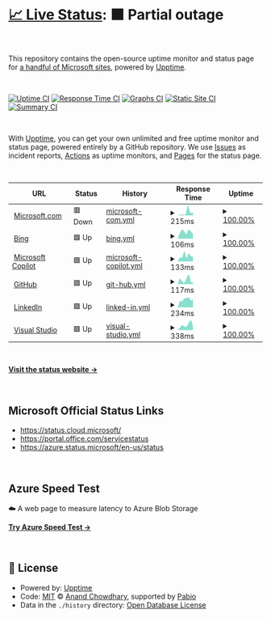 # [📈 Live Status](https://derrick-roach.github.io/microsoft-uptime): <!--live status--> **🟧 Partial outage**

<br>

This repository contains the open-source uptime monitor and status page for [a handful of Microsoft sites](https://derrick-roach.github.io/microsoft-uptime/), powered by [Upptime](https://github.com/upptime/upptime).

<br>

[![Uptime CI](https://github.com/derrick-roach/microsoft-uptime/workflows/Uptime%20CI/badge.svg)](https://github.com/derrick-roach/microsoft-uptime/actions?query=workflow%3A%22Uptime+CI%22)
[![Response Time CI](https://github.com/derrick-roach/microsoft-uptime/workflows/Response%20Time%20CI/badge.svg)](https://github.com/derrick-roach/microsoft-uptime/actions?query=workflow%3A%22Response+Time+CI%22)
[![Graphs CI](https://github.com/derrick-roach/microsoft-uptime/workflows/Graphs%20CI/badge.svg)](https://github.com/derrick-roach/microsoft-uptime/actions?query=workflow%3A%22Graphs+CI%22)
[![Static Site CI](https://github.com/derrick-roach/microsoft-uptime/workflows/Static%20Site%20CI/badge.svg)](https://github.com/derrick-roach/microsoft-uptime/actions?query=workflow%3A%22Static+Site+CI%22)
[![Summary CI](https://github.com/derrick-roach/microsoft-uptime/workflows/Summary%20CI/badge.svg)](https://github.com/derrick-roach/microsoft-uptime/actions?query=workflow%3A%22Summary+CI%22)

<br>

With [Upptime](https://upptime.js.org), you can get your own unlimited and free uptime monitor and status page, powered entirely by a GitHub repository. We use [Issues](https://github.com/derrick-roach/microsoft-uptime/issues) as incident reports, [Actions](https://github.com/derrick-roach/microsoft-uptime/actions) as uptime monitors, and [Pages](https://derrick-roach.github.io/microsoft-uptime) for the status page.

<br>

<!--start: status pages-->
<!-- This summary is generated by Upptime (https://github.com/upptime/upptime) -->
<!-- Do not edit this manually, your changes will be overwritten -->
<!-- prettier-ignore -->
| URL | Status | History | Response Time | Uptime |
| --- | ------ | ------- | ------------- | ------ |
| <img alt="" src="https://icons.duckduckgo.com/ip3/www.microsoft.com.ico" height="13"> [Microsoft.com](https://www.microsoft.com) | 🟥 Down | [microsoft-com.yml](https://github.com/derrick-roach/microsoft-uptime/commits/HEAD/history/microsoft-com.yml) | <details><summary><img alt="Response time graph" src="./graphs/microsoft-com/response-time-week.png" height="20"> 215ms</summary><br><a href="https://derrick-roach.github.io/microsoft-uptime/history/microsoft-com"><img alt="Response time 2778" src="https://img.shields.io/endpoint?url=https%3A%2F%2Fraw.githubusercontent.com%2Fderrick-roach%2Fmicrosoft-uptime%2FHEAD%2Fapi%2Fmicrosoft-com%2Fresponse-time.json"></a><br><a href="https://derrick-roach.github.io/microsoft-uptime/history/microsoft-com"><img alt="24-hour response time 0" src="https://img.shields.io/endpoint?url=https%3A%2F%2Fraw.githubusercontent.com%2Fderrick-roach%2Fmicrosoft-uptime%2FHEAD%2Fapi%2Fmicrosoft-com%2Fresponse-time-day.json"></a><br><a href="https://derrick-roach.github.io/microsoft-uptime/history/microsoft-com"><img alt="7-day response time 215" src="https://img.shields.io/endpoint?url=https%3A%2F%2Fraw.githubusercontent.com%2Fderrick-roach%2Fmicrosoft-uptime%2FHEAD%2Fapi%2Fmicrosoft-com%2Fresponse-time-week.json"></a><br><a href="https://derrick-roach.github.io/microsoft-uptime/history/microsoft-com"><img alt="30-day response time 346" src="https://img.shields.io/endpoint?url=https%3A%2F%2Fraw.githubusercontent.com%2Fderrick-roach%2Fmicrosoft-uptime%2FHEAD%2Fapi%2Fmicrosoft-com%2Fresponse-time-month.json"></a><br><a href="https://derrick-roach.github.io/microsoft-uptime/history/microsoft-com"><img alt="1-year response time 2778" src="https://img.shields.io/endpoint?url=https%3A%2F%2Fraw.githubusercontent.com%2Fderrick-roach%2Fmicrosoft-uptime%2FHEAD%2Fapi%2Fmicrosoft-com%2Fresponse-time-year.json"></a></details> | <details><summary><a href="https://derrick-roach.github.io/microsoft-uptime/history/microsoft-com">100.00%</a></summary><a href="https://derrick-roach.github.io/microsoft-uptime/history/microsoft-com"><img alt="All-time uptime 99.97%" src="https://img.shields.io/endpoint?url=https%3A%2F%2Fraw.githubusercontent.com%2Fderrick-roach%2Fmicrosoft-uptime%2FHEAD%2Fapi%2Fmicrosoft-com%2Fuptime.json"></a><br><a href="https://derrick-roach.github.io/microsoft-uptime/history/microsoft-com"><img alt="24-hour uptime 100.00%" src="https://img.shields.io/endpoint?url=https%3A%2F%2Fraw.githubusercontent.com%2Fderrick-roach%2Fmicrosoft-uptime%2FHEAD%2Fapi%2Fmicrosoft-com%2Fuptime-day.json"></a><br><a href="https://derrick-roach.github.io/microsoft-uptime/history/microsoft-com"><img alt="7-day uptime 100.00%" src="https://img.shields.io/endpoint?url=https%3A%2F%2Fraw.githubusercontent.com%2Fderrick-roach%2Fmicrosoft-uptime%2FHEAD%2Fapi%2Fmicrosoft-com%2Fuptime-week.json"></a><br><a href="https://derrick-roach.github.io/microsoft-uptime/history/microsoft-com"><img alt="30-day uptime 100.00%" src="https://img.shields.io/endpoint?url=https%3A%2F%2Fraw.githubusercontent.com%2Fderrick-roach%2Fmicrosoft-uptime%2FHEAD%2Fapi%2Fmicrosoft-com%2Fuptime-month.json"></a><br><a href="https://derrick-roach.github.io/microsoft-uptime/history/microsoft-com"><img alt="1-year uptime 99.97%" src="https://img.shields.io/endpoint?url=https%3A%2F%2Fraw.githubusercontent.com%2Fderrick-roach%2Fmicrosoft-uptime%2FHEAD%2Fapi%2Fmicrosoft-com%2Fuptime-year.json"></a></details>
| <img alt="" src="https://icons.duckduckgo.com/ip3/www.bing.com.ico" height="13"> [Bing](https://www.bing.com) | 🟩 Up | [bing.yml](https://github.com/derrick-roach/microsoft-uptime/commits/HEAD/history/bing.yml) | <details><summary><img alt="Response time graph" src="./graphs/bing/response-time-week.png" height="20"> 106ms</summary><br><a href="https://derrick-roach.github.io/microsoft-uptime/history/bing"><img alt="Response time 125" src="https://img.shields.io/endpoint?url=https%3A%2F%2Fraw.githubusercontent.com%2Fderrick-roach%2Fmicrosoft-uptime%2FHEAD%2Fapi%2Fbing%2Fresponse-time.json"></a><br><a href="https://derrick-roach.github.io/microsoft-uptime/history/bing"><img alt="24-hour response time 79" src="https://img.shields.io/endpoint?url=https%3A%2F%2Fraw.githubusercontent.com%2Fderrick-roach%2Fmicrosoft-uptime%2FHEAD%2Fapi%2Fbing%2Fresponse-time-day.json"></a><br><a href="https://derrick-roach.github.io/microsoft-uptime/history/bing"><img alt="7-day response time 106" src="https://img.shields.io/endpoint?url=https%3A%2F%2Fraw.githubusercontent.com%2Fderrick-roach%2Fmicrosoft-uptime%2FHEAD%2Fapi%2Fbing%2Fresponse-time-week.json"></a><br><a href="https://derrick-roach.github.io/microsoft-uptime/history/bing"><img alt="30-day response time 126" src="https://img.shields.io/endpoint?url=https%3A%2F%2Fraw.githubusercontent.com%2Fderrick-roach%2Fmicrosoft-uptime%2FHEAD%2Fapi%2Fbing%2Fresponse-time-month.json"></a><br><a href="https://derrick-roach.github.io/microsoft-uptime/history/bing"><img alt="1-year response time 125" src="https://img.shields.io/endpoint?url=https%3A%2F%2Fraw.githubusercontent.com%2Fderrick-roach%2Fmicrosoft-uptime%2FHEAD%2Fapi%2Fbing%2Fresponse-time-year.json"></a></details> | <details><summary><a href="https://derrick-roach.github.io/microsoft-uptime/history/bing">100.00%</a></summary><a href="https://derrick-roach.github.io/microsoft-uptime/history/bing"><img alt="All-time uptime 100.00%" src="https://img.shields.io/endpoint?url=https%3A%2F%2Fraw.githubusercontent.com%2Fderrick-roach%2Fmicrosoft-uptime%2FHEAD%2Fapi%2Fbing%2Fuptime.json"></a><br><a href="https://derrick-roach.github.io/microsoft-uptime/history/bing"><img alt="24-hour uptime 100.00%" src="https://img.shields.io/endpoint?url=https%3A%2F%2Fraw.githubusercontent.com%2Fderrick-roach%2Fmicrosoft-uptime%2FHEAD%2Fapi%2Fbing%2Fuptime-day.json"></a><br><a href="https://derrick-roach.github.io/microsoft-uptime/history/bing"><img alt="7-day uptime 100.00%" src="https://img.shields.io/endpoint?url=https%3A%2F%2Fraw.githubusercontent.com%2Fderrick-roach%2Fmicrosoft-uptime%2FHEAD%2Fapi%2Fbing%2Fuptime-week.json"></a><br><a href="https://derrick-roach.github.io/microsoft-uptime/history/bing"><img alt="30-day uptime 100.00%" src="https://img.shields.io/endpoint?url=https%3A%2F%2Fraw.githubusercontent.com%2Fderrick-roach%2Fmicrosoft-uptime%2FHEAD%2Fapi%2Fbing%2Fuptime-month.json"></a><br><a href="https://derrick-roach.github.io/microsoft-uptime/history/bing"><img alt="1-year uptime 100.00%" src="https://img.shields.io/endpoint?url=https%3A%2F%2Fraw.githubusercontent.com%2Fderrick-roach%2Fmicrosoft-uptime%2FHEAD%2Fapi%2Fbing%2Fuptime-year.json"></a></details>
| <img alt="" src="https://icons.duckduckgo.com/ip3/copilot.microsoft.com.ico" height="13"> [Microsoft Copilot](https://copilot.microsoft.com) | 🟩 Up | [microsoft-copilot.yml](https://github.com/derrick-roach/microsoft-uptime/commits/HEAD/history/microsoft-copilot.yml) | <details><summary><img alt="Response time graph" src="./graphs/microsoft-copilot/response-time-week.png" height="20"> 133ms</summary><br><a href="https://derrick-roach.github.io/microsoft-uptime/history/microsoft-copilot"><img alt="Response time 151" src="https://img.shields.io/endpoint?url=https%3A%2F%2Fraw.githubusercontent.com%2Fderrick-roach%2Fmicrosoft-uptime%2FHEAD%2Fapi%2Fmicrosoft-copilot%2Fresponse-time.json"></a><br><a href="https://derrick-roach.github.io/microsoft-uptime/history/microsoft-copilot"><img alt="24-hour response time 106" src="https://img.shields.io/endpoint?url=https%3A%2F%2Fraw.githubusercontent.com%2Fderrick-roach%2Fmicrosoft-uptime%2FHEAD%2Fapi%2Fmicrosoft-copilot%2Fresponse-time-day.json"></a><br><a href="https://derrick-roach.github.io/microsoft-uptime/history/microsoft-copilot"><img alt="7-day response time 133" src="https://img.shields.io/endpoint?url=https%3A%2F%2Fraw.githubusercontent.com%2Fderrick-roach%2Fmicrosoft-uptime%2FHEAD%2Fapi%2Fmicrosoft-copilot%2Fresponse-time-week.json"></a><br><a href="https://derrick-roach.github.io/microsoft-uptime/history/microsoft-copilot"><img alt="30-day response time 139" src="https://img.shields.io/endpoint?url=https%3A%2F%2Fraw.githubusercontent.com%2Fderrick-roach%2Fmicrosoft-uptime%2FHEAD%2Fapi%2Fmicrosoft-copilot%2Fresponse-time-month.json"></a><br><a href="https://derrick-roach.github.io/microsoft-uptime/history/microsoft-copilot"><img alt="1-year response time 151" src="https://img.shields.io/endpoint?url=https%3A%2F%2Fraw.githubusercontent.com%2Fderrick-roach%2Fmicrosoft-uptime%2FHEAD%2Fapi%2Fmicrosoft-copilot%2Fresponse-time-year.json"></a></details> | <details><summary><a href="https://derrick-roach.github.io/microsoft-uptime/history/microsoft-copilot">100.00%</a></summary><a href="https://derrick-roach.github.io/microsoft-uptime/history/microsoft-copilot"><img alt="All-time uptime 100.00%" src="https://img.shields.io/endpoint?url=https%3A%2F%2Fraw.githubusercontent.com%2Fderrick-roach%2Fmicrosoft-uptime%2FHEAD%2Fapi%2Fmicrosoft-copilot%2Fuptime.json"></a><br><a href="https://derrick-roach.github.io/microsoft-uptime/history/microsoft-copilot"><img alt="24-hour uptime 100.00%" src="https://img.shields.io/endpoint?url=https%3A%2F%2Fraw.githubusercontent.com%2Fderrick-roach%2Fmicrosoft-uptime%2FHEAD%2Fapi%2Fmicrosoft-copilot%2Fuptime-day.json"></a><br><a href="https://derrick-roach.github.io/microsoft-uptime/history/microsoft-copilot"><img alt="7-day uptime 100.00%" src="https://img.shields.io/endpoint?url=https%3A%2F%2Fraw.githubusercontent.com%2Fderrick-roach%2Fmicrosoft-uptime%2FHEAD%2Fapi%2Fmicrosoft-copilot%2Fuptime-week.json"></a><br><a href="https://derrick-roach.github.io/microsoft-uptime/history/microsoft-copilot"><img alt="30-day uptime 100.00%" src="https://img.shields.io/endpoint?url=https%3A%2F%2Fraw.githubusercontent.com%2Fderrick-roach%2Fmicrosoft-uptime%2FHEAD%2Fapi%2Fmicrosoft-copilot%2Fuptime-month.json"></a><br><a href="https://derrick-roach.github.io/microsoft-uptime/history/microsoft-copilot"><img alt="1-year uptime 100.00%" src="https://img.shields.io/endpoint?url=https%3A%2F%2Fraw.githubusercontent.com%2Fderrick-roach%2Fmicrosoft-uptime%2FHEAD%2Fapi%2Fmicrosoft-copilot%2Fuptime-year.json"></a></details>
| <img alt="" src="https://icons.duckduckgo.com/ip3/github.com.ico" height="13"> [GitHub](https://github.com) | 🟩 Up | [git-hub.yml](https://github.com/derrick-roach/microsoft-uptime/commits/HEAD/history/git-hub.yml) | <details><summary><img alt="Response time graph" src="./graphs/git-hub/response-time-week.png" height="20"> 117ms</summary><br><a href="https://derrick-roach.github.io/microsoft-uptime/history/git-hub"><img alt="Response time 139" src="https://img.shields.io/endpoint?url=https%3A%2F%2Fraw.githubusercontent.com%2Fderrick-roach%2Fmicrosoft-uptime%2FHEAD%2Fapi%2Fgit-hub%2Fresponse-time.json"></a><br><a href="https://derrick-roach.github.io/microsoft-uptime/history/git-hub"><img alt="24-hour response time 41" src="https://img.shields.io/endpoint?url=https%3A%2F%2Fraw.githubusercontent.com%2Fderrick-roach%2Fmicrosoft-uptime%2FHEAD%2Fapi%2Fgit-hub%2Fresponse-time-day.json"></a><br><a href="https://derrick-roach.github.io/microsoft-uptime/history/git-hub"><img alt="7-day response time 117" src="https://img.shields.io/endpoint?url=https%3A%2F%2Fraw.githubusercontent.com%2Fderrick-roach%2Fmicrosoft-uptime%2FHEAD%2Fapi%2Fgit-hub%2Fresponse-time-week.json"></a><br><a href="https://derrick-roach.github.io/microsoft-uptime/history/git-hub"><img alt="30-day response time 130" src="https://img.shields.io/endpoint?url=https%3A%2F%2Fraw.githubusercontent.com%2Fderrick-roach%2Fmicrosoft-uptime%2FHEAD%2Fapi%2Fgit-hub%2Fresponse-time-month.json"></a><br><a href="https://derrick-roach.github.io/microsoft-uptime/history/git-hub"><img alt="1-year response time 139" src="https://img.shields.io/endpoint?url=https%3A%2F%2Fraw.githubusercontent.com%2Fderrick-roach%2Fmicrosoft-uptime%2FHEAD%2Fapi%2Fgit-hub%2Fresponse-time-year.json"></a></details> | <details><summary><a href="https://derrick-roach.github.io/microsoft-uptime/history/git-hub">100.00%</a></summary><a href="https://derrick-roach.github.io/microsoft-uptime/history/git-hub"><img alt="All-time uptime 100.00%" src="https://img.shields.io/endpoint?url=https%3A%2F%2Fraw.githubusercontent.com%2Fderrick-roach%2Fmicrosoft-uptime%2FHEAD%2Fapi%2Fgit-hub%2Fuptime.json"></a><br><a href="https://derrick-roach.github.io/microsoft-uptime/history/git-hub"><img alt="24-hour uptime 100.00%" src="https://img.shields.io/endpoint?url=https%3A%2F%2Fraw.githubusercontent.com%2Fderrick-roach%2Fmicrosoft-uptime%2FHEAD%2Fapi%2Fgit-hub%2Fuptime-day.json"></a><br><a href="https://derrick-roach.github.io/microsoft-uptime/history/git-hub"><img alt="7-day uptime 100.00%" src="https://img.shields.io/endpoint?url=https%3A%2F%2Fraw.githubusercontent.com%2Fderrick-roach%2Fmicrosoft-uptime%2FHEAD%2Fapi%2Fgit-hub%2Fuptime-week.json"></a><br><a href="https://derrick-roach.github.io/microsoft-uptime/history/git-hub"><img alt="30-day uptime 100.00%" src="https://img.shields.io/endpoint?url=https%3A%2F%2Fraw.githubusercontent.com%2Fderrick-roach%2Fmicrosoft-uptime%2FHEAD%2Fapi%2Fgit-hub%2Fuptime-month.json"></a><br><a href="https://derrick-roach.github.io/microsoft-uptime/history/git-hub"><img alt="1-year uptime 100.00%" src="https://img.shields.io/endpoint?url=https%3A%2F%2Fraw.githubusercontent.com%2Fderrick-roach%2Fmicrosoft-uptime%2FHEAD%2Fapi%2Fgit-hub%2Fuptime-year.json"></a></details>
| <img alt="" src="https://icons.duckduckgo.com/ip3/www.linkedin.com.ico" height="13"> [LinkedIn](https://www.linkedin.com) | 🟩 Up | [linked-in.yml](https://github.com/derrick-roach/microsoft-uptime/commits/HEAD/history/linked-in.yml) | <details><summary><img alt="Response time graph" src="./graphs/linked-in/response-time-week.png" height="20"> 234ms</summary><br><a href="https://derrick-roach.github.io/microsoft-uptime/history/linked-in"><img alt="Response time 277" src="https://img.shields.io/endpoint?url=https%3A%2F%2Fraw.githubusercontent.com%2Fderrick-roach%2Fmicrosoft-uptime%2FHEAD%2Fapi%2Flinked-in%2Fresponse-time.json"></a><br><a href="https://derrick-roach.github.io/microsoft-uptime/history/linked-in"><img alt="24-hour response time 244" src="https://img.shields.io/endpoint?url=https%3A%2F%2Fraw.githubusercontent.com%2Fderrick-roach%2Fmicrosoft-uptime%2FHEAD%2Fapi%2Flinked-in%2Fresponse-time-day.json"></a><br><a href="https://derrick-roach.github.io/microsoft-uptime/history/linked-in"><img alt="7-day response time 234" src="https://img.shields.io/endpoint?url=https%3A%2F%2Fraw.githubusercontent.com%2Fderrick-roach%2Fmicrosoft-uptime%2FHEAD%2Fapi%2Flinked-in%2Fresponse-time-week.json"></a><br><a href="https://derrick-roach.github.io/microsoft-uptime/history/linked-in"><img alt="30-day response time 252" src="https://img.shields.io/endpoint?url=https%3A%2F%2Fraw.githubusercontent.com%2Fderrick-roach%2Fmicrosoft-uptime%2FHEAD%2Fapi%2Flinked-in%2Fresponse-time-month.json"></a><br><a href="https://derrick-roach.github.io/microsoft-uptime/history/linked-in"><img alt="1-year response time 277" src="https://img.shields.io/endpoint?url=https%3A%2F%2Fraw.githubusercontent.com%2Fderrick-roach%2Fmicrosoft-uptime%2FHEAD%2Fapi%2Flinked-in%2Fresponse-time-year.json"></a></details> | <details><summary><a href="https://derrick-roach.github.io/microsoft-uptime/history/linked-in">100.00%</a></summary><a href="https://derrick-roach.github.io/microsoft-uptime/history/linked-in"><img alt="All-time uptime 99.94%" src="https://img.shields.io/endpoint?url=https%3A%2F%2Fraw.githubusercontent.com%2Fderrick-roach%2Fmicrosoft-uptime%2FHEAD%2Fapi%2Flinked-in%2Fuptime.json"></a><br><a href="https://derrick-roach.github.io/microsoft-uptime/history/linked-in"><img alt="24-hour uptime 100.00%" src="https://img.shields.io/endpoint?url=https%3A%2F%2Fraw.githubusercontent.com%2Fderrick-roach%2Fmicrosoft-uptime%2FHEAD%2Fapi%2Flinked-in%2Fuptime-day.json"></a><br><a href="https://derrick-roach.github.io/microsoft-uptime/history/linked-in"><img alt="7-day uptime 100.00%" src="https://img.shields.io/endpoint?url=https%3A%2F%2Fraw.githubusercontent.com%2Fderrick-roach%2Fmicrosoft-uptime%2FHEAD%2Fapi%2Flinked-in%2Fuptime-week.json"></a><br><a href="https://derrick-roach.github.io/microsoft-uptime/history/linked-in"><img alt="30-day uptime 100.00%" src="https://img.shields.io/endpoint?url=https%3A%2F%2Fraw.githubusercontent.com%2Fderrick-roach%2Fmicrosoft-uptime%2FHEAD%2Fapi%2Flinked-in%2Fuptime-month.json"></a><br><a href="https://derrick-roach.github.io/microsoft-uptime/history/linked-in"><img alt="1-year uptime 99.94%" src="https://img.shields.io/endpoint?url=https%3A%2F%2Fraw.githubusercontent.com%2Fderrick-roach%2Fmicrosoft-uptime%2FHEAD%2Fapi%2Flinked-in%2Fuptime-year.json"></a></details>
| <img alt="" src="https://icons.duckduckgo.com/ip3/www.visualstudio.com.ico" height="13"> [Visual Studio](https://www.visualstudio.com) | 🟩 Up | [visual-studio.yml](https://github.com/derrick-roach/microsoft-uptime/commits/HEAD/history/visual-studio.yml) | <details><summary><img alt="Response time graph" src="./graphs/visual-studio/response-time-week.png" height="20"> 338ms</summary><br><a href="https://derrick-roach.github.io/microsoft-uptime/history/visual-studio"><img alt="Response time 325" src="https://img.shields.io/endpoint?url=https%3A%2F%2Fraw.githubusercontent.com%2Fderrick-roach%2Fmicrosoft-uptime%2FHEAD%2Fapi%2Fvisual-studio%2Fresponse-time.json"></a><br><a href="https://derrick-roach.github.io/microsoft-uptime/history/visual-studio"><img alt="24-hour response time 219" src="https://img.shields.io/endpoint?url=https%3A%2F%2Fraw.githubusercontent.com%2Fderrick-roach%2Fmicrosoft-uptime%2FHEAD%2Fapi%2Fvisual-studio%2Fresponse-time-day.json"></a><br><a href="https://derrick-roach.github.io/microsoft-uptime/history/visual-studio"><img alt="7-day response time 338" src="https://img.shields.io/endpoint?url=https%3A%2F%2Fraw.githubusercontent.com%2Fderrick-roach%2Fmicrosoft-uptime%2FHEAD%2Fapi%2Fvisual-studio%2Fresponse-time-week.json"></a><br><a href="https://derrick-roach.github.io/microsoft-uptime/history/visual-studio"><img alt="30-day response time 328" src="https://img.shields.io/endpoint?url=https%3A%2F%2Fraw.githubusercontent.com%2Fderrick-roach%2Fmicrosoft-uptime%2FHEAD%2Fapi%2Fvisual-studio%2Fresponse-time-month.json"></a><br><a href="https://derrick-roach.github.io/microsoft-uptime/history/visual-studio"><img alt="1-year response time 325" src="https://img.shields.io/endpoint?url=https%3A%2F%2Fraw.githubusercontent.com%2Fderrick-roach%2Fmicrosoft-uptime%2FHEAD%2Fapi%2Fvisual-studio%2Fresponse-time-year.json"></a></details> | <details><summary><a href="https://derrick-roach.github.io/microsoft-uptime/history/visual-studio">100.00%</a></summary><a href="https://derrick-roach.github.io/microsoft-uptime/history/visual-studio"><img alt="All-time uptime 99.97%" src="https://img.shields.io/endpoint?url=https%3A%2F%2Fraw.githubusercontent.com%2Fderrick-roach%2Fmicrosoft-uptime%2FHEAD%2Fapi%2Fvisual-studio%2Fuptime.json"></a><br><a href="https://derrick-roach.github.io/microsoft-uptime/history/visual-studio"><img alt="24-hour uptime 100.00%" src="https://img.shields.io/endpoint?url=https%3A%2F%2Fraw.githubusercontent.com%2Fderrick-roach%2Fmicrosoft-uptime%2FHEAD%2Fapi%2Fvisual-studio%2Fuptime-day.json"></a><br><a href="https://derrick-roach.github.io/microsoft-uptime/history/visual-studio"><img alt="7-day uptime 100.00%" src="https://img.shields.io/endpoint?url=https%3A%2F%2Fraw.githubusercontent.com%2Fderrick-roach%2Fmicrosoft-uptime%2FHEAD%2Fapi%2Fvisual-studio%2Fuptime-week.json"></a><br><a href="https://derrick-roach.github.io/microsoft-uptime/history/visual-studio"><img alt="30-day uptime 100.00%" src="https://img.shields.io/endpoint?url=https%3A%2F%2Fraw.githubusercontent.com%2Fderrick-roach%2Fmicrosoft-uptime%2FHEAD%2Fapi%2Fvisual-studio%2Fuptime-month.json"></a><br><a href="https://derrick-roach.github.io/microsoft-uptime/history/visual-studio"><img alt="1-year uptime 99.97%" src="https://img.shields.io/endpoint?url=https%3A%2F%2Fraw.githubusercontent.com%2Fderrick-roach%2Fmicrosoft-uptime%2FHEAD%2Fapi%2Fvisual-studio%2Fuptime-year.json"></a></details>

<!--end: status pages-->

<br>

[**Visit the status website →**](https://derrick-roach.github.io/microsoft-uptime)

<br>

## Microsoft Official Status Links

- https://status.cloud.microsoft/
- https://portal.office.com/servicestatus
- https://azure.status.microsoft/en-us/status

<br>

## Azure Speed Test

☁️ A web page to measure latency to Azure Blob Storage

[**Try Azure Speed Test →**](https://richorama.github.io/AzureSpeedTest2/)

<br>

## 📄 License

- Powered by: [Upptime](https://github.com/upptime/upptime)
- Code: [MIT](./LICENSE) © [Anand Chowdhary](https://anandchowdhary.com), supported by [Pabio](https://pabio.com)
- Data in the `./history` directory: [Open Database License](https://opendatacommons.org/licenses/odbl/1-0/)
